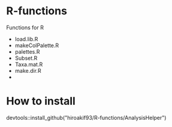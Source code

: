 # R-functions
Functions for R
- load.lib.R 
- makeColPalette.R
- palettes.R
- Subset.R
- Taxa.mat.R
- make.dir.R
- 
# How to install
devtools::install_github("hiroakif93/R-functions/AnalysisHelper")
